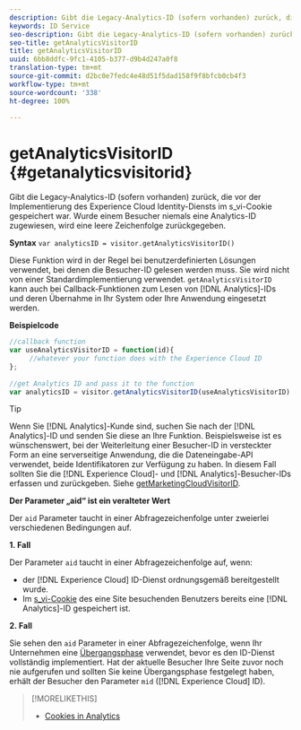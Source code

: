 ```yaml
---
description: Gibt die Legacy-Analytics-ID (sofern vorhanden) zurück, die vor der Implementierung des Experience Cloud Identity-Diensts im s_vi-Cookie gespeichert war. Wurde einem Besucher niemals eine Analytics-ID zugewiesen, wird eine leere Zeichenfolge zurückgegeben.
keywords: ID Service
seo-description: Gibt die Legacy-Analytics-ID (sofern vorhanden) zurück, die vor der Implementierung des Experience Cloud Identity-Diensts im s_vi-Cookie gespeichert war. Wurde einem Besucher niemals eine Analytics-ID zugewiesen, wird eine leere Zeichenfolge zurückgegeben.
seo-title: getAnalyticsVisitorID
title: getAnalyticsVisitorID
uuid: 6bb8ddfc-9fc1-4105-b377-d9b4d247a0f8
translation-type: tm+mt
source-git-commit: d2bc0e7fedc4e48d51f5dad158f9f8bfcb0cb4f3
workflow-type: tm+mt
source-wordcount: '338'
ht-degree: 100%

---
```



# getAnalyticsVisitorID {#getanalyticsvisitorid}

Gibt die Legacy-Analytics-ID (sofern vorhanden) zurück, die vor der Implementierung des Experience Cloud Identity-Diensts im s_vi-Cookie gespeichert war. Wurde einem Besucher niemals eine Analytics-ID zugewiesen, wird eine leere Zeichenfolge zurückgegeben.

**Syntax** `var analyticsID = visitor.getAnalyticsVisitorID()`

Diese Funktion wird in der Regel bei benutzerdefinierten Lösungen verwendet, bei denen die Besucher-ID gelesen werden muss. Sie wird nicht von einer Standardimplementierung verwendet. `getAnalyticsVisitorID` kann auch bei Callback-Funktionen zum Lesen von [!DNL Analytics]-IDs und deren Übernahme in Ihr System oder Ihre Anwendung eingesetzt werden.

**Beispielcode**

```js
//callback function 
var useAnalyticsVisitorID = function(id){ 
     //whatever your function does with the Experience Cloud ID 
}; 
 
//get Analytics ID and pass it to the function 
var analyticsID = visitor.getAnalyticsVisitorID(useAnalyticsVisitorID)
```

>[!TIP]
>
>Wenn Sie [!DNL Analytics]-Kunde sind, suchen Sie nach der [!DNL Analytics]-ID und senden Sie diese an Ihre Funktion. Beispielsweise ist es wünschenswert, bei der Weiterleitung einer Besucher-ID in versteckter Form an eine serverseitige Anwendung, die die Dateneingabe-API verwendet, beide Identifikatoren zur Verfügung zu haben. In diesem Fall sollten Sie die [!DNL Experience Cloud]- und [!DNL Analytics]-Besucher-IDs erfassen und zurückgeben. Siehe [getMarketingCloudVisitorID](../../library/get-set/getmcvid.md).

**Der Parameter „aid“ ist ein veralteter Wert**

Der `aid` Parameter taucht in einer Abfragezeichenfolge unter zweierlei verschiedenen Bedingungen auf.

**1. Fall**

Der Parameter `aid` taucht in einer Abfragezeichenfolge auf, wenn:

* der [!DNL Experience Cloud] ID-Dienst ordnungsgemäß bereitgestellt wurde.
* Im [s_vi-Cookie](https://docs.adobe.com/content/help/de-DE/core-services/interface/ec-cookies/cookies-analytics.html#section-5d50a078de444d12b7d927d68ff3b679) des eine Site besuchenden Benutzers bereits eine [!DNL Analytics]-ID gespeichert ist.

**2. Fall**

Sie sehen den `aid` Parameter in einer Abfragezeichenfolge, wenn Ihr Unternehmen eine [Übergangsphase](../../reference/analytics-reference/grace-period.md) verwendet, bevor es den ID-Dienst vollständig implementiert. Hat der aktuelle Besucher Ihre Seite zuvor noch nie aufgerufen und sollten Sie keine Übergangsphase festgelegt haben, erhält der Besucher den Parameter `mid` ([!DNL Experience Cloud] ID).

>[!MORELIKETHIS]
>
>* [Cookies in Analytics](https://docs.adobe.com/content/help/de-DE/core-services/interface/ec-cookies/cookies-privacy.html)

